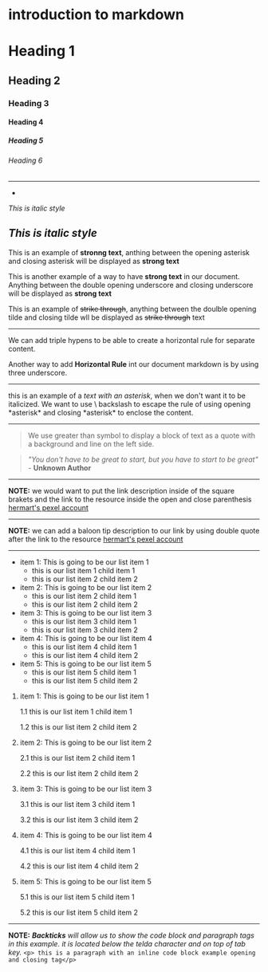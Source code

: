 # introduction to markdown

# Heading 1
## Heading 2
### Heading 3
#### Heading 4
##### Heading 5
###### Heading 6

---
-
<!--italics-->

_This is italic style_

*This is italic style*
---
<!--strong-->
This is an example of **stronng text**, anthing between the opening asterisk and closing asterisk will be displayed as **strong text**

This is another example of a way to have __strong text__ in our document. Anything between the double opening underscore and closing underscore will be displayed as __strong text__
<!--strike through-->
This is an example of ~~strike through~~, anything between the doulble opening tilde and closing tilde wll be displayed as ~~strike through~~ text

---
<!--Horizontal Rule-->
We can add triple hypens to be able to create a horizontal rule for separate content.

Another way to add __Horizontal Rule__ int our document markdown is by using three underscore.
___

<!--escaping character Rule using backslash-->
this is an example of a *text with an asterisk*, when we don't want it to be italicized. We want to use \ backslash to escape the rule of using opening \*asterisk* and closing \*asterisk* to enclose the content.

---
<!--Bl0ckquote Rule-->

> We use greater than symbol to display a block of text as a quote with a background and line on the left side.

> *"You don't have to be great to start, but you have to start to be great"* - __Unknown Author__

---
<!--Links Rule-->
**NOTE:** we would want to put the link description inside of the square brakets and the link to the resource inside the open and close parenthesis
[hermart's pexel account](https://www.pexels.com/@hermart-rey-torreon-455904153/)

---
**NOTE:** we can add a baloon tip description to our link by using double quote after the link to the resource
[hermart's pexel account](https://www.pexels.com/@hermart-rey-torreon-455904153/ "this will take you to hermart pexel account")

---
<!--List item rule-->

<!--Unordered list-->

* item 1: This is going to be our list item 1
  * this is our list item 1 child item 1
  * this is our list item 2 child item 2
* item 2: This is going to be our list item 2
  * this is our list item 2 child item 1
  * this is our list item 2 child item 2
* item 3: This is going to be our list item 3
  * this is our list item 3 child item 1
  * this is our list item 3 child item 2
* item 4: This is going to be our list item 4
  * this is our list item 4 child item 1
  * this is our list item 4 child item 2
* item 5: This is going to be our list item 5
  * this is our list item 5 child item 1
  * this is our list item 5 child item 2

<!--Ordered list-->

1. item 1: This is going to be our list item 1

     1.1 this is our list item 1 child item 1
  
     1.2 this is our list item 2 child item 2
  
2. item 2: This is going to be our list item 2

     2.1 this is our list item 2 child item 1
  
      2.2 this is our list item 2 child item 2
  
3. item 3: This is going to be our list item 3
  
      3.1 this is our list item 3 child item 1
  
      3.2 this is our list item 3 child item 2

4. item 4: This is going to be our list item 4

     4.1 this is our list item 4 child item 1
  
     4.2 this is our list item 4 child item 2

5. item 5: This is going to be our list item 5

     5.1 this is our list item 5 child item 1
  
     5.2 this is our list item 5 child item 2

---
<!--Code block with inline example rule-->

**NOTE:** *__Backticks__ will allow us to show the code block and paragraph tags in this example. it is located below the telda character and on top of tab key.*
`<p> this is a paragraph with an inline code block example opening and closing tag</p>`
